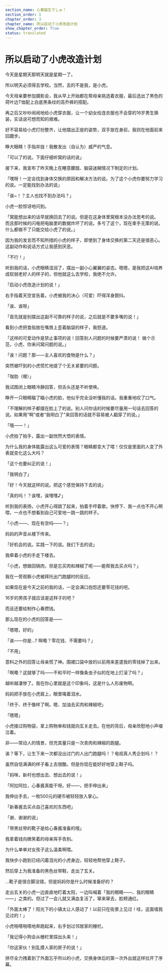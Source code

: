 ```yaml
---
section_name: 心春誕生でしゅ！
section_order: 1
chapter_order: 3
chapter_name: 所以启动了小虎改造计划
show_chapter_order: True
status: translated
---
```


# 所以启动了小虎改造计划
今天是星期天那明天就是星期一了。


所以明天必须得去学校。当然，去的不是我，是小虎。


今天母亲要参加摄影会，我从早上开始都在帮母亲挑选着衣服，最后选出了黑色的荷叶边T恤配上白底黑条纹的高乔裤的搭配。


再之后又吵吵闹闹地给小虎穿衣服，让一个幼女给连衣服也不会穿的16岁男生换装，实话说可想而知的艰难。


好不容易给小虎打扮整齐，让他摆出正座的姿势，双手放在身前，我则在他面前来回踱步。


睁大眼睛！手指并拢！我散发出（自认为）威严的气息。


「可以了的说。下面仔细听窝的话的说」


接下来，我宣布了昨天晚上在睡意朦胧、脑袋迷糊情况下制定的计划。


「嘿呀！一定会找到身体交换的原因和解决方法的说。为了这个小虎你要努力学习的说。一定能找到办法的说」


「诶~！？主人也找不到办法吗？」


小虎一脸惊讶地问到。


「窝能想出来的话早就换回去了的说。但是在这身体里窝根本没办法思考的说。
而且那时候的闪电把电脑里的数据炸坏了的说。多亏了这个，现在束手无策的说。
什么都做不了只能交给小虎了的说。」


因为我的发言而不知所措的小虎的样子，即使到了身体交换的第二天还是很恶心。这副动作和说话方式让我感到厌恶。


「不行！」


听到我的话，小虎眼睛湿润了，摆出一副小心翼翼的姿态。嗯嗯，是我把这AI培养成软弱老好人的样子的，但他就这么去学校，我绝不允许。


「启动小虎改造计划的说！」


右手指着天空宣告着。小虎被我的决心（可爱）吓得浑身颤抖。


「诶、诶呀」


「首先就是别摆出这副不可靠的样子的说，之后就是不要多嘴的说！」


看到小虎把食指放在嘴唇上歪着脑袋的样子，我怒道。


「这样的可爱动作是禁止事项的说！回答别人问题的时候要严肃的说！
做个示范，小虎、你来问窝问题的说。」


「诶！问题？那——主人喜欢的食物是什么？」


突然被吓到的小虎慌忙地提了个无关紧要的问题。


「咖肋（喱）」


我试图闭上眼睛冷静回答，但舌头还是不听使唤。


睁开一只眼睛瞄了瞄小虎的脸，他似乎完全没听懂我的话。我重重地叹了口气。


「不理解的样子都摆在脸上了的说。别人问你话的时候要尽量用一句话去回答的说。如果用“啊”或者“我明白了”来回答的话就不容易被人戳穿了的说。」


「哦——！」


小虎拍了拍手，露出一副恍然大悟的表情。


为什么我的身体能露出这么可爱的表情？眼睛都变大了喂！仅仅是里面的人变了外表就变化这么大吗？


「这个也要纠正的说！」


「我明白了」


「好！今天就这样的说。把这个感觉保持下去的说」


「真的吗！？诶嘿，诶嘿嘿♪」


听到我的表扬，小虎开心得跳了起来，拍着手哼着歌。快停下、我一点也不开心啊喂，一点也不想看到自己可爱地一跳一跳的样子。


「小虎——、现在有空吗——？」


妈妈的声音从楼下传来。


「好机会的说。实践一下的说。我们下去的说」


我牵着小虎的手走下楼去。


「小虎，想做回锅肉，但是忘买肉和辣椒了呢——能帮我去买点吗？」


我在一旁观察小虎被拜托出门跑腿时的反应。


如果现在是今天之前的我的话，一定会满口抱怨还要零花钱的吧。


16岁的男孩子就应该是这样子的吧？


而且还要给制作心春攒钱。


那么现在的小虎的回答是——


「嗯嗯，好的」


「诶——你是...? 啊嘞？零花钱、不需要吗？」


「不用」


意料之外的回答让母亲慌了神。围裙口袋中放的以前用来差遣我的零钱掉了出来。


「啊嘞？这就够了吗——不和平时一样像条虫子似的在地上打滚了吗？」


越听越凄惨了。我在你心里就是这个印象吗，这是什么人形废物啊。


妈妈把手放在小虎肩上，眼里噙着泪水。


「终于、终于像样了啊。嗯、加油去买肉和辣椒吧」


「嗯嗯」


小虎接过购物袋，拿上购物单和钱就向玄关走去。在他的背后，母亲欣慰地小声啜泣着。


非——常动人的情景，但充其量只是一次卖肉和辣椒的跑腿。


诶？等下，让生下来一次都没出过门的人出门跑腿吗！？电视真人秀企划吗！？


虽然自信满满的样子看上去很酷，但是你现在能好好地穿上鞋子吗。


「妈咪，新村也想出去、想出去的说！」


「阿拉阿拉，心春酱真能干呀。好——，把手伸出来」


我伸出手去，一枚500元的硬币被轻轻放入掌心。


「新春酱去买点自己喜欢的东西吧」


「谢、谢谢的说」


「带黑丝带的靴子是给心春酱准备的哦」


我拿着钱向微笑着的母亲挥手告别。


为什么单单对女孩子这么温柔啊喂。


我快步小跑到已经闪着泪光的小虎身边，轻轻地帮他穿上鞋子。

然后穿上为我准备的黑色丝带鞋，走出了玄关。


...靴子是很合脚没错，但是妈妈你是什么时候准备好的？


走出玄关的小虎一边直直地盯着太阳，一边叫喊着「我的眼睛——、我的眼睛——」之类的。但过了一会儿就又满血复活了，窜来窜去，脸颊通红。


「外面太棒了！阳光下的小镇太让人感动了！以前只在街景上见过！哇，这面墙我见过的！」


小虎啪嗒啪嗒地奔跑起来，右手划过邻居家的栅栏。


「我记得小狗会从栅栏里探出头来！」


「你这家伙！别乱摸人家的房子的说！」


拼尽全力拽着到了外面忘乎所以的小虎，交换身体后的第一次外出就这样拉开了序幕。